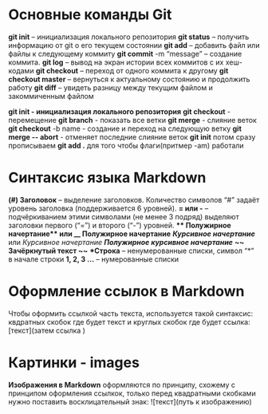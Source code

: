 # Основные команды Git
**git init** – инициализация локального репозитория
**git status** – получить информацию от git о его текущем состоянии
**git add** – добавить файл или файлы к следующему коммиту
**git commit** -m “message” – создание коммита.
**git log** – вывод на экран истории всех коммитов с их хеш-кодами
**git checkout** – переход от одного коммита к другому
**git checkout master** – вернуться к актуальному состоянию и продолжить работу
**git diff** – увидеть разницу между текущим файлом и закоммиченным файлом

**git init - инициализация локального репозитория**
**git checkout** - перемещение
**git branch** - показать все ветки
**git merge** - слияние веток
**git checkout** -b name - создание и переход на следующую ветку
**git merge -- abort** - отменяет последние слияние веток
**git init** потом сразу прописываем **git add .** для того чтобы флаги(притмер -am) работали
# Синтаксис языка Markdown
 **(#) Заголовок** – выделение заголовков. Количество символов “#” задаёт уровень заголовка 
(поддерживается 6 уровней).
**= или -** – подчёркиванием этими символами (не менее 3 подряд) выделяют заголовки первого 
(“=”) и второго (“-”) уровней.
__** Полужирное начертание** или __ Полужирное начертание__
__*Курсивное начертание*__ или _Курсивное начертание_
***Полужирное курсивное начертание***
**~~ Зачёркнутый текст ~~**
__*Строка__ – ненумерованные списки, символ “*” в начале строки
**1, 2, 3 …** – нумерованные списки
# Оформление ссылок в Markdown
Чтобы оформить ссылкой часть текста, используется такой синтаксис: квдратных скобок где будет текст и круглых скобок где будет ссылка: [текст](затем ссылка ) 
# Картинки - images
**Изображения в Markdown** оформляются по принципу, схожему с принципом оформления ссылкок, только перед квадратными скобками нужно поставить восклицательный знак: ![текст](путь к изображению)